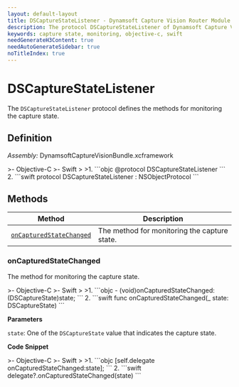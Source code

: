 ```yaml
---
layout: default-layout
title: DSCaptureStateListener - Dynamsoft Capture Vision Router Module iOS Edition API Reference
description: The protocol DSCaptureStateListener of Dynamsoft Capture Vision Router Module defines the methods for monitoring the capture state.
keywords: capture state, monitoring, objective-c, swift
needGenerateH3Content: true
needAutoGenerateSidebar: true
noTitleIndex: true
---
```


# DSCaptureStateListener

The `DSCaptureStateListener` protocol defines the methods for monitoring the capture state.

## Definition

*Assembly:* DynamsoftCaptureVisionBundle.xcframework

<div class="sample-code-prefix"></div>
>- Objective-C
>- Swift
>
>1. 
```objc
@protocol DSCaptureStateListener <NSObject>
```
2. 
```swift
protocol DSCaptureStateListener : NSObjectProtocol
```

## Methods

| Method | Description |
|------- |-------------|
| [`onCapturedStateChanged`](#oncapturedstatechanged) | The method for monitoring the capture state. |

### onCapturedStateChanged

The method for monitoring the capture state.

<div class="sample-code-prefix"></div>
>- Objective-C
>- Swift
>
>1. 
```objc
- (void)onCapturedStateChanged:(DSCaptureState)state;
```
2. 
```swift
func onCapturedStateChanged(_ state: DSCaptureState)
```

**Parameters**

`state`: One of the `DSCaptureState` value that indicates the capture state.

**Code Snippet**

<div class="sample-code-prefix"></div>
>- Objective-C
>- Swift
>
>1. 
```objc
[self.delegate onCapturedStateChanged:state];
```
2. 
```swift
delegate?.onCapturedStateChanged(state)
```